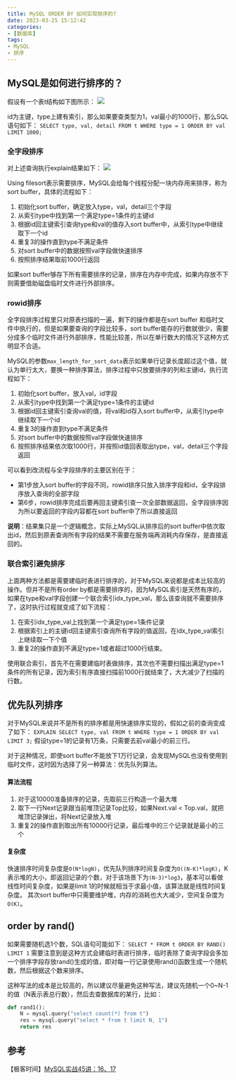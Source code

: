 ```yaml
---
title: MySQL ORDER BY 如何实现排序的?
date: 2023-03-25 15:12:42
categories:
- [数据库]
tags:
- MySQL
- 排序
---
```

## MySQL是如何进行排序的？
假设有一个表t结构如下图所示：
![](https://upload-images.jianshu.io/upload_images/14151453-c7aec6166a2d984f.png?imageMogr2/auto-orient/strip%7CimageView2/2/w/1240)

id为主键，type上建有索引，那么如果要查类型为1，val最小的1000行，那么SQL语句如下：
`SELECT type, val, detail FROM t WHERE type = 1 ORDER BY val LIMIT 1000;`

### 全字段排序
对上述查询执行explain结果如下：
![](https://upload-images.jianshu.io/upload_images/14151453-b14d9da637a8123d.png?imageMogr2/auto-orient/strip%7CimageView2/2/w/1240)

Using filesort表示需要排序，MySQL会给每个线程分配一块内存用来排序，称为sort buffer，具体的流程如下：
1. 初始化sort buffer，确定放入type，val，detail三个字段
2. 从索引type中找到第一个满足type=1条件的主键id
3. 根据id回主键索引查询type和val的值存入sort buffer中，从索引type中继续取下一个id
4. 重复3的操作直到type不满足条件
5. 对sort buffer中的数据按照val字段做快速排序
6. 按照排序结果取前1000行返回

如果sort buffer够存下所有需要排序的记录，排序在内存中完成，如果内存放不下则需要借助磁盘临时文件进行外部排序。

### rowid排序
全字段排序过程里只对原表扫描的一遍，剩下的操作都是在sort buffer 和临时文件中执行的，但是如果要查询的字段比较多，sort buffer能存的行数就很少，需要分成多个临时文件进行外部排序，性能比较差，所以在单行数大的情况下这种方式明显不合适。

MySQL的参数`max_length_for_sort_data`表示如果单行记录长度超过这个值，就认为单行太大，要换一种排序算法，排序过程中只放要排序的列和主键id，执行流程如下：
1. 初始化sort buffer，放入val，id字段
2. 从索引type中找到第一个满足type=1条件的主键id
3. 根据id回主键索引查询val的值，将val和id存入sort buffer中，从索引type中继续取下一个id
4. 重复3的操作直到type不满足条件
5. 对sort buffer中的数据按照val字段做快速排序
6. 按照排序结果依次取1000行，并按照id值回表取出type，val，detail三个字段返回

可以看到改流程与全字段排序的主要区别在于：
- 第1步放入sort buffer的字段不同，rowid排序只放入排序字段和id，全字段排序放入查询的全部字段
- 第6步，rowid排序完成后要再回主键索引查一次全部数据返回，全字段排序因为所以要返回的字段内容都在sort buffer中了所以直接返回

**说明**：结果集只是一个逻辑概念，实际上MySQL从排序后的sort buffer中依次取出id，然后到原表查询所有字段的结果不需要在服务端再消耗内存保存，是直接返回的。

### 联合索引避免排序
上面两种方法都是需要建临时表进行排序的，对于MySQL来说都是成本比较高的操作。但并不是所有order by都是需要排序的，因为MySQL索引是天然有序的，如果在type和val字段创建一个联合索引idx_type_val，那么该查询就不需要排序了，这时执行过程就变成了如下流程：
1. 在索引idx_type_val上找到第一个满足type=1条件记录
2. 根据索引上的主键id回主键索引查询所有字段的值返回，在idx_type_val索引上继续取一下个值
3. 重复2的操作直到不满足type=1或者超过1000行结束。

使用联合索引，首先不在需要建临时表做排序，其次也不需要扫描出满足type=1条件的所有记录，因为索引有序直接扫描前1000行就结束了，大大减少了扫描的行数。

## 优先队列排序

对于MySQL来说并不是所有的排序都是用快速排序实现的，假如之前的查询变成了如下：
`EXPLAIN SELECT type, val FROM t WHERE type = 1 ORDER BY val LIMIT 3;`
假设type=1的记录有1万条，只需要去前val最小的前三行。

对于这种情况，即使sort buffer不能放下1万行记录，会发现MySQL也没有使用到临时文件，这时因为选择了另一种算法：优先队列算法。

#### 算法流程
1. 对于这10000准备排序的记录，先取前三行构造一个最大堆
2. 取下一行Next记录跟当前堆顶记录Top比较，如果Next.val < Top.val，就把堆顶记录弹出，将Next记录放入堆
3. 重复2的操作直到取出所有10000行记录，最后堆中的三个记录就是最小的三个

#### 复杂度
快速排序时间复杂度是`O(N*logN)`，优先队列排序时间复杂度为`O((N-K)*logK)`，K表示堆的大小，即返回记录的个数，对于该场景下为`(N-3)*log3`，基本可以看做线性时间复杂度，如果是limit 1的时候就相当于求最小值，该算法就是线性时间复杂度。
其次sort buffer中只需要维护堆，内存的消耗也大大减少，空间复杂度为`O(K)`。

## order by rand()
如果需要随机选1个数，SQL语句可能如下：
`SELECT * FROM t ORDER BY RAND() LIMIT 1`
需要注意到是这种方式会建临时表进行排序，临时表除了查询字段会多加一个排序字段存放rand()生成的值，即对每一行记录使用rand()函数生成一个随机数，然后根据这个数来排序。

这种写法的成本是比较高的，所以建议尽量避免这种写法，建议先随机一个0~N-1的值（N表示表总行数），然后去查数据库的某行，比如：
```python
def rand1():
    N = mysql.query("select count(*) from t")
    res = mysql.query("select * from t limit N, 1")
    return res
```

## 参考
【极客时间】[MySQL实战45讲：16、17](https://time.geekbang.org/column/article/73479)
